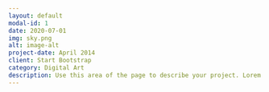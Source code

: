 ```yaml
---
layout: default
modal-id: 1
date: 2020-07-01
img: sky.png
alt: image-alt
project-date: April 2014
client: Start Bootstrap
category: Digital Art
description: Use this area of the page to describe your project. Lorem ipsum dolor sit amet, consectetur adipisicing elit. Mollitia neque assumenda ipsam nihil, molestias magnam, recusandae quos quis inventore quisquam velit asperiores, vitae? Reprehenderit soluta, eos quod consequuntur itaque. Nam.
---
```

